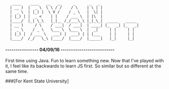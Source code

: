        ____    ____   __   __     _      _   _                 
      | __ )  |  _ \  \ \ / /    / \    | \ | |                
      |  _ \  | |_) |  \ V /    / _ \   |  \| |                
      | |_) | |  _ <    | |    / ___ \  | |\  |                
      |____/  |_| \_\   |_|__ /_/___\_\ |_|_\_|  _____   _____ 
      | __ )     / \    / ___|  / ___|  | ____| |_   _| |_   _|
      |  _ \    / _ \   \___ \  \___ \  |  _|     | |     | |  
      | |_) |  / ___ \   ___) |  ___) | | |___    | |     | |  
      |____/  /_/   \_\ |____/  |____/  |_____|   |_|     |_| 

#### ----------------   04/09/16  --------------------------

First time using Java. Fun to learn something new. Now that I've played with it, I feel like its backwards to learn JS first. So similar but so different at the same time.

###[For Kent State University]
